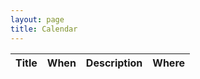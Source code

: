 ```yaml
---
layout: page
title: Calendar
---
```



<html>
<body>
    <table>
        <thead>
            <tr>
                <th>Title</th>
                <th>When</th>
                <th>Description</th>
                <th>Where</th>
            </tr>
        </thead>
        <tbody id="events-list"></tbody>
    </table>
    <script src="script_02.js"></script>
</body>
</html>
